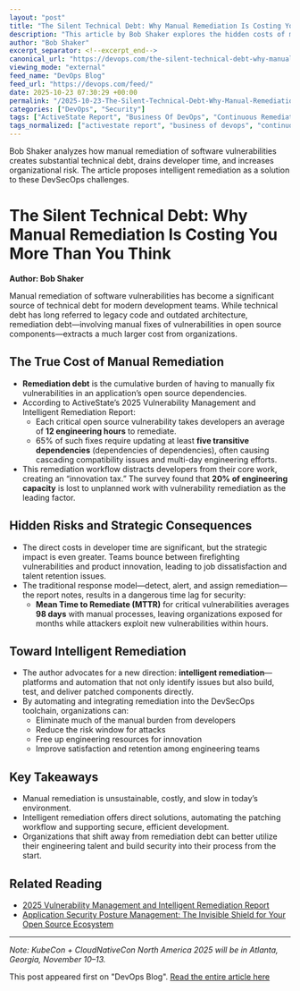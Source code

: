 ```yaml
---
layout: "post"
title: "The Silent Technical Debt: Why Manual Remediation Is Costing You More Than You Think"
description: "This article by Bob Shaker explores the hidden costs of manual vulnerability remediation in software development, focusing on the impact of remediation debt on productivity, innovation, and security. Drawing from the 2025 Vulnerability Management and Intelligent Remediation Report, it uncovers how traditional manual processes consume significant engineering resources, exacerbate developer dissatisfaction, and expose organizations to prolonged risk. The author discusses the need for intelligent remediation and DevSecOps evolution to address these challenges and unlock engineering potential."
author: "Bob Shaker"
excerpt_separator: <!--excerpt_end-->
canonical_url: "https://devops.com/the-silent-technical-debt-why-manual-remediation-is-costing-you-more-than-you-think/"
viewing_mode: "external"
feed_name: "DevOps Blog"
feed_url: "https://devops.com/feed/"
date: 2025-10-23 07:30:29 +00:00
permalink: "/2025-10-23-The-Silent-Technical-Debt-Why-Manual-Remediation-Is-Costing-You-More-Than-You-Think.html"
categories: ["DevOps", "Security"]
tags: ["ActiveState Report", "Business Of DevOps", "Continuous Remediation", "Contributed Content", "Cybersecurity Efficiency", "Dependency Management", "Developer Productivity", "DevOps", "Devsecops", "Engineering Performance", "Innovation Tax", "Intelligent Remediation", "KubeCon", "KubeCon + CloudNativeCon Europe", "Manual Remediation", "Mean Time To Remediate", "Mttr", "Open Source Security", "Posts", "Remediation Debt", "Security", "Security Automation", "Social Facebook", "Social LinkedIn", "Social X", "Software Vulnerabilities", "Technical Debt", "Transitive Dependencies", "Vulnerability Management", "Vulnerability Remediation"]
tags_normalized: ["activestate report", "business of devops", "continuous remediation", "contributed content", "cybersecurity efficiency", "dependency management", "developer productivity", "devops", "devsecops", "engineering performance", "innovation tax", "intelligent remediation", "kubecon", "kubecon plus cloudnativecon europe", "manual remediation", "mean time to remediate", "mttr", "open source security", "posts", "remediation debt", "security", "security automation", "social facebook", "social linkedin", "social x", "software vulnerabilities", "technical debt", "transitive dependencies", "vulnerability management", "vulnerability remediation"]
---
```


Bob Shaker analyzes how manual remediation of software vulnerabilities creates substantial technical debt, drains developer time, and increases organizational risk. The article proposes intelligent remediation as a solution to these DevSecOps challenges.<!--excerpt_end-->

# The Silent Technical Debt: Why Manual Remediation Is Costing You More Than You Think

**Author: Bob Shaker**

Manual remediation of software vulnerabilities has become a significant source of technical debt for modern development teams. While technical debt has long referred to legacy code and outdated architecture, remediation debt—involving manual fixes of vulnerabilities in open source components—extracts a much larger cost from organizations.

## The True Cost of Manual Remediation

- **Remediation debt** is the cumulative burden of having to manually fix vulnerabilities in an application’s open source dependencies.
- According to ActiveState’s 2025 Vulnerability Management and Intelligent Remediation Report:
  - Each critical open source vulnerability takes developers an average of **12 engineering hours** to remediate.
  - 65% of such fixes require updating at least **five transitive dependencies** (dependencies of dependencies), often causing cascading compatibility issues and multi-day engineering efforts.
- This remediation workflow distracts developers from their core work, creating an “innovation tax.” The survey found that **20% of engineering capacity** is lost to unplanned work with vulnerability remediation as the leading factor.

## Hidden Risks and Strategic Consequences

- The direct costs in developer time are significant, but the strategic impact is even greater. Teams bounce between firefighting vulnerabilities and product innovation, leading to job dissatisfaction and talent retention issues.
- The traditional response model—detect, alert, and assign remediation—the report notes, results in a dangerous time lag for security:
  - **Mean Time to Remediate (MTTR)** for critical vulnerabilities averages **98 days** with manual processes, leaving organizations exposed for months while attackers exploit new vulnerabilities within hours.

## Toward Intelligent Remediation

- The author advocates for a new direction: **intelligent remediation**—platforms and automation that not only identify issues but also build, test, and deliver patched components directly.
- By automating and integrating remediation into the DevSecOps toolchain, organizations can:
  - Eliminate much of the manual burden from developers
  - Reduce the risk window for attacks
  - Free up engineering resources for innovation
  - Improve satisfaction and retention among engineering teams

## Key Takeaways

- Manual remediation is unsustainable, costly, and slow in today’s environment.
- Intelligent remediation offers direct solutions, automating the patching workflow and supporting secure, efficient development.
- Organizations that shift away from remediation debt can better utilize their engineering talent and build security into their process from the start.

## Related Reading

- [2025 Vulnerability Management and Intelligent Remediation Report](https://www.activestate.com/resources/white-papers/the-2025-state-of-vulnerability-management-and-remediation-report/)
- [Application Security Posture Management: The Invisible Shield for Your Open Source Ecosystem](https://www.activestate.com/resources/white-papers/application-security-posture-management-aspm-the-invisible-shield-for-your-open-source-ecosystem/)

---
*Note: KubeCon + CloudNativeCon North America 2025 will be in Atlanta, Georgia, November 10–13.*

This post appeared first on "DevOps Blog". [Read the entire article here](https://devops.com/the-silent-technical-debt-why-manual-remediation-is-costing-you-more-than-you-think/)
